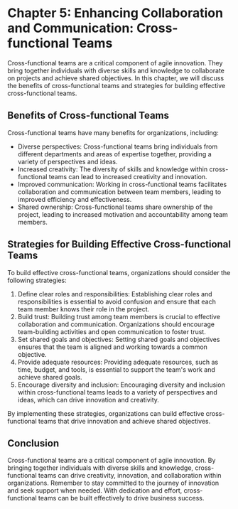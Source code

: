 Chapter 5: Enhancing Collaboration and Communication: Cross-functional Teams
============================================================================

Cross-functional teams are a critical component of agile innovation. They bring together individuals with diverse skills and knowledge to collaborate on projects and achieve shared objectives. In this chapter, we will discuss the benefits of cross-functional teams and strategies for building effective cross-functional teams.

Benefits of Cross-functional Teams
----------------------------------

Cross-functional teams have many benefits for organizations, including:

* Diverse perspectives: Cross-functional teams bring individuals from different departments and areas of expertise together, providing a variety of perspectives and ideas.
* Increased creativity: The diversity of skills and knowledge within cross-functional teams can lead to increased creativity and innovation.
* Improved communication: Working in cross-functional teams facilitates collaboration and communication between team members, leading to improved efficiency and effectiveness.
* Shared ownership: Cross-functional teams share ownership of the project, leading to increased motivation and accountability among team members.

Strategies for Building Effective Cross-functional Teams
--------------------------------------------------------

To build effective cross-functional teams, organizations should consider the following strategies:

1. Define clear roles and responsibilities: Establishing clear roles and responsibilities is essential to avoid confusion and ensure that each team member knows their role in the project.
2. Build trust: Building trust among team members is crucial to effective collaboration and communication. Organizations should encourage team-building activities and open communication to foster trust.
3. Set shared goals and objectives: Setting shared goals and objectives ensures that the team is aligned and working towards a common objective.
4. Provide adequate resources: Providing adequate resources, such as time, budget, and tools, is essential to support the team's work and achieve shared goals.
5. Encourage diversity and inclusion: Encouraging diversity and inclusion within cross-functional teams leads to a variety of perspectives and ideas, which can drive innovation and creativity.

By implementing these strategies, organizations can build effective cross-functional teams that drive innovation and achieve shared objectives.

Conclusion
----------

Cross-functional teams are a critical component of agile innovation. By bringing together individuals with diverse skills and knowledge, cross-functional teams can drive creativity, innovation, and collaboration within organizations. Remember to stay committed to the journey of innovation and seek support when needed. With dedication and effort, cross-functional teams can be built effectively to drive business success.
